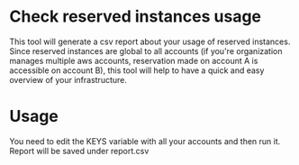 # Check reserved instances usage

This tool will generate a csv report about your usage of reserved instances. Since reserved instances are global to all accounts (if you're organization manages multiple aws accounts, reservation made on account A is accessible on account B), this tool will help to have a quick and easy overview of your infrastructure.


# Usage

You need to edit the KEYS variable with all your accounts and then run it. Report will be saved under report.csv
